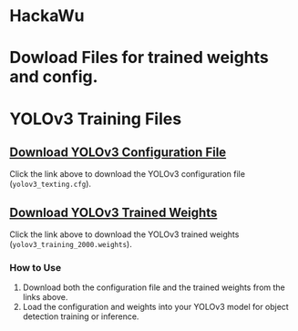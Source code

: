 # HackaWu

# Dowload Files for trained weights and config.

# YOLOv3 Training Files

## [Download YOLOv3 Configuration File](https://drive.google.com/file/d/1T80k25Qc56WUSdc9NJeH2regYBW3vfZ_/view?usp=drive_link)
Click the link above to download the YOLOv3 configuration file (`yolov3_texting.cfg`).

## [Download YOLOv3 Trained Weights](https://drive.google.com/file/d/1BxQcpbM_RaEDsrhTM9yON2cVBk_Q7Q8D/view?usp=drive_link)
Click the link above to download the YOLOv3 trained weights (`yolov3_training_2000.weights`).

### How to Use
1. Download both the configuration file and the trained weights from the links above.
2. Load the configuration and weights into your YOLOv3 model for object detection training or inference.
